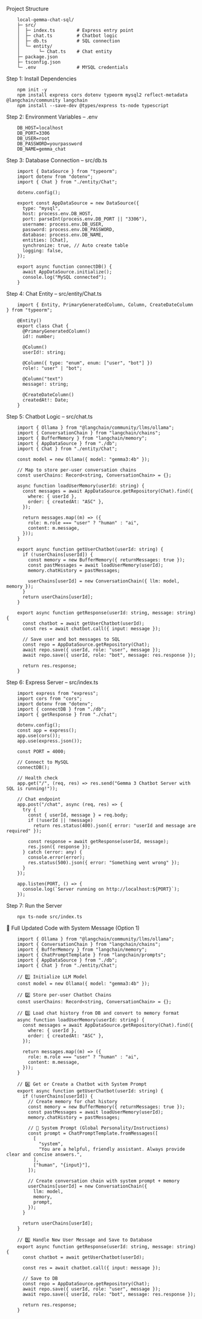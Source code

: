 Project Structure

        local-gemma-chat-sql/
        ├─ src/
        │  ├─ index.ts        # Express entry point
        │  ├─ chat.ts         # Chatbot logic
        │  ├─ db.ts           # SQL connection
        │  └─ entity/
        │       └─ Chat.ts    # Chat entity
        ├─ package.json
        ├─ tsconfig.json
        └─ .env               # MYSQL credentials

Step 1: Install Dependencies

        npm init -y
        npm install express cors dotenv typeorm mysql2 reflect-metadata @langchain/community langchain
        npm install --save-dev @types/express ts-node typescript

Step 2: Environment Variables – .env

        DB_HOST=localhost
        DB_PORT=3306
        DB_USER=root
        DB_PASSWORD=yourpassword
        DB_NAME=gemma_chat
        
Step 3: Database Connection – src/db.ts
        
        import { DataSource } from "typeorm";
        import dotenv from "dotenv";
        import { Chat } from "./entity/Chat";
        
        dotenv.config();
        
        export const AppDataSource = new DataSource({
          type: "mysql",
          host: process.env.DB_HOST,
          port: parseInt(process.env.DB_PORT || "3306"),
          username: process.env.DB_USER,
          password: process.env.DB_PASSWORD,
          database: process.env.DB_NAME,
          entities: [Chat],
          synchronize: true, // Auto create table
          logging: false,
        });
        
        export async function connectDB() {
          await AppDataSource.initialize();
          console.log("MySQL connected");
        }

Step 4: Chat Entity – src/entity/Chat.ts

        import { Entity, PrimaryGeneratedColumn, Column, CreateDateColumn } from "typeorm";
        
        @Entity()
        export class Chat {
          @PrimaryGeneratedColumn()
          id!: number;
        
          @Column()
          userId!: string;
        
          @Column({ type: "enum", enum: ["user", "bot"] })
          role!: "user" | "bot";
        
          @Column("text")
          message!: string;
        
          @CreateDateColumn()
          createdAt!: Date;
        }

Step 5: Chatbot Logic – src/chat.ts

        import { Ollama } from "@langchain/community/llms/ollama";
        import { ConversationChain } from "langchain/chains";
        import { BufferMemory } from "langchain/memory";
        import { AppDataSource } from "./db";
        import { Chat } from "./entity/Chat";
        
        const model = new Ollama({ model: "gemma3:4b" });
        
        // Map to store per-user conversation chains
        const userChains: Record<string, ConversationChain> = {};
        
        async function loadUserMemory(userId: string) {
          const messages = await AppDataSource.getRepository(Chat).find({
            where: { userId },
            order: { createdAt: "ASC" },
          });
        
          return messages.map((m) => ({
            role: m.role === "user" ? "human" : "ai",
            content: m.message,
          }));
        }
        
        export async function getUserChatbot(userId: string) {
          if (!userChains[userId]) {
            const memory = new BufferMemory({ returnMessages: true });
            const pastMessages = await loadUserMemory(userId);
            memory.chatHistory = pastMessages;
        
            userChains[userId] = new ConversationChain({ llm: model, memory });
          }
          return userChains[userId];
        }
        
        export async function getResponse(userId: string, message: string) {
          const chatbot = await getUserChatbot(userId);
          const res = await chatbot.call({ input: message });
        
          // Save user and bot messages to SQL
          const repo = AppDataSource.getRepository(Chat);
          await repo.save({ userId, role: "user", message });
          await repo.save({ userId, role: "bot", message: res.response });
        
          return res.response;
        }

Step 6: Express Server – src/index.ts

        import express from "express";
        import cors from "cors";
        import dotenv from "dotenv";
        import { connectDB } from "./db";
        import { getResponse } from "./chat";
        
        dotenv.config();
        const app = express();
        app.use(cors());
        app.use(express.json());
        
        const PORT = 4000;
        
        // Connect to MySQL
        connectDB();
        
        // Health check
        app.get("/", (req, res) => res.send("Gemma 3 Chatbot Server with SQL is running!"));
        
        // Chat endpoint
        app.post("/chat", async (req, res) => {
          try {
            const { userId, message } = req.body;
            if (!userId || !message)
              return res.status(400).json({ error: "userId and message are required" });
        
            const response = await getResponse(userId, message);
            res.json({ response });
          } catch (error: any) {
            console.error(error);
            res.status(500).json({ error: "Something went wrong" });
          }
        });
        
        app.listen(PORT, () => {
          console.log(`Server running on http://localhost:${PORT}`);
        });

Step 7: Run the Server

        npx ts-node src/index.ts



🧩 Full Updated Code with System Message (Option 1)

        import { Ollama } from "@langchain/community/llms/ollama";
        import { ConversationChain } from "langchain/chains";
        import { BufferMemory } from "langchain/memory";
        import { ChatPromptTemplate } from "langchain/prompts";
        import { AppDataSource } from "./db";
        import { Chat } from "./entity/Chat";
        
        // 1️⃣ Initialize LLM Model
        const model = new Ollama({ model: "gemma3:4b" });
        
        // 2️⃣ Store per-user Chatbot Chains
        const userChains: Record<string, ConversationChain> = {};
        
        // 3️⃣ Load chat history from DB and convert to memory format
        async function loadUserMemory(userId: string) {
          const messages = await AppDataSource.getRepository(Chat).find({
            where: { userId },
            order: { createdAt: "ASC" },
          });
        
          return messages.map((m) => ({
            role: m.role === "user" ? "human" : "ai",
            content: m.message,
          }));
        }
        
        // 4️⃣ Get or Create a Chatbot with System Prompt
        export async function getUserChatbot(userId: string) {
          if (!userChains[userId]) {
            // Create memory for chat history
            const memory = new BufferMemory({ returnMessages: true });
            const pastMessages = await loadUserMemory(userId);
            memory.chatHistory = pastMessages;
        
            // 🧠 System Prompt (Global Personality/Instructions)
            const prompt = ChatPromptTemplate.fromMessages([
              [
                "system",
                "You are a helpful, friendly assistant. Always provide clear and concise answers.",
              ],
              ["human", "{input}"],
            ]);
        
            // Create conversation chain with system prompt + memory
            userChains[userId] = new ConversationChain({
              llm: model,
              memory,
              prompt,
            });
          }
        
          return userChains[userId];
        }
        
        // 5️⃣ Handle New User Message and Save to Database
        export async function getResponse(userId: string, message: string) {
          const chatbot = await getUserChatbot(userId);
        
          const res = await chatbot.call({ input: message });
        
          // Save to DB
          const repo = AppDataSource.getRepository(Chat);
          await repo.save({ userId, role: "user", message });
          await repo.save({ userId, role: "bot", message: res.response });
        
          return res.response;
        }
